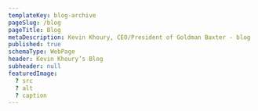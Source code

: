 ```yaml
---
templateKey: blog-archive
pageSlug: /blog
pageTitle: Blog
metaDescription: Kevin Khoury, CEO/President of Goldman Baxter - blog
published: true
schemaType: WebPage
header: Kevin Khoury’s Blog
subheader: null
featuredImage:
  ? src
  ? alt
  ? caption
---
```

